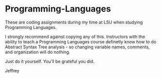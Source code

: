 # Programming-Languages 
These are coding assignments during my time at LSU when studying Programming Languages. 

I strongly recommend against copying any of this. Instructors with the ability to teach a Programming Languages course 
definetly know how to do Abstract Syntax Tree analysis - so changing variable names, comments, and organization will do nothing.

Just do it yourself. You'll be grateful you did. 



Jeffrey 
